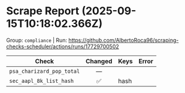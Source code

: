 # Scrape Report (2025-09-15T10:18:02.366Z)

Group: `compliance`  |  Run: https://github.com/AlbertoRoca96/scraping-checks-scheduler/actions/runs/17729700502

| Check | Changed | Keys | Error |
|---|:---:|:--|:--|
| `psa_charizard_pop_total` | — |  |  |
| `sec_aapl_8k_list_hash` | ✅ | hash |  |
